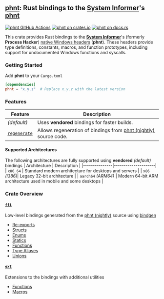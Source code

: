 ## [phnt][github.com]: Rust bindings to the [System Informer][github.com/sysinf]'s [phnt][github.com/sysinf/phnt]

[![phnt GitHub Actions][github.com/ci/img]][github.com/ci]
[![phnt on crates.io][crates.io/img]][crates.io]
[![phnt on docs.rs][docs.rs/img]][docs.rs]

This crate provides Rust bindings to the **[System Informer][github.com/sysinf]**'s (formerly **Process Hacker**) [native Windows headers][github.com/sysinf/phnt] (**phnt**). These headers provide type definitions, constants, macros, and function prototypes, including support for undocumented Windows functions and syscalls.
### Getting Started
Add **phnt** to your `Cargo.toml`

```toml
[dependencies]
phnt = "x.y.z"  # Replace x.y.z with the latest version
```

### Features
| Feature | Description |
| --- | --- |
| _(default)_ | Uses **vendored** bindings for faster builds.                                                  |
| [`regenerate`][github.com/src/build.rs] | Allows regeneration of bindings from [phnt (nightly)][github.com/phnt_nightly] source code.   |
#### Supported Architectures
The following architectures are fully supported using **vendored** _(default)_ bindings
| Architecture  |  Description         |
|---------------|---------------------|
| `x86_64`    | Standard modern architecture for desktops and servers |
| `x86` _(i386)_| Legacy 32-bit architecture  |
| `aarch64` _(ARM64)_         | Modern 64-bit ARM architecture used in mobile and some desktops |

### Crate Overview
#### [`ffi`][docs.rs/ffi]
Low-level bindings generated from the [phnt (nightly)][github.com/phnt_nightly] source using [bindgen][crates.io/bindgen]
- [Re-exports][docs.rs/ffi/reexports]
- [Structs][docs.rs/ffi/structs]
- [Enums][docs.rs/ffi/enums]
- [Statics][docs.rs/ffi/statics]
- [Functions][docs.rs/ffi/functions]
- [Type Aliases][docs.rs/ffi/type-aliases]
- [Unions][docs.rs/ffi/unions]

#### [`ext`][docs.rs/ext]
Extensions to the bindings with additional utilities
- [Functions][docs.rs/ext/functions]
- [Macros][docs.rs/ext/macros]

[github.com]:               https://github.com/delulusoft/phnt-rs
[github.com/ci]:            https://github.com/delulusoft/phnt-rs/actions/workflows/rust.yml
[github.com/ci/img]:        https://github.com/delulusoft/phnt-rs/actions/workflows/rust.yml/badge.svg
[github.com/phnt_nightly]:  https://github.com/oberrich/phnt_nightly
[github.com/src/build.rs]:  https://github.com/delulusoft/phnt-rs/blob/master/src/build.rs
[github.com/sysinf]:        https://github.com/winsiderss/systeminformer
[github.com/sysinf/phnt]:   https://github.com/winsiderss/systeminformer/tree/master/phnt

[crates.io]:                https://crates.io/crates/phnt
[crates.io/bindgen]:        https://crates.io/crates/bindgen
[crates.io/img]:            https://img.shields.io/crates/v/phnt.svg

[docs.rs]:                  https://docs.rs/phnt
[docs.rs/img]:              https://docs.rs/phnt/badge.svg
[docs.rs/ffi]:              https://docs.rs/phnt/latest/phnt/ffi/index.html
[docs.rs/ffi/reexports]:    https://docs.rs/phnt/latest/phnt/ffi/index.html#reexports
[docs.rs/ffi/structs]:      https://docs.rs/phnt/latest/phnt/ffi/index.html#structs
[docs.rs/ffi/enums]:        https://docs.rs/phnt/latest/phnt/ffi/index.html#enums
[docs.rs/ffi/constants]:    https://docs.rs/phnt/latest/phnt/ffi/index.html#constants
[docs.rs/ffi/statics]:      https://docs.rs/phnt/latest/phnt/ffi/index.html#statics
[docs.rs/ffi/functions]:    https://docs.rs/phnt/latest/phnt/ffi/index.html#functions
[docs.rs/ffi/type-aliases]: https://docs.rs/phnt/latest/phnt/ffi/index.html#types
[docs.rs/ffi/unions]:       https://docs.rs/phnt/latest/phnt/ffi/index.html#unions
[docs.rs/ext]:              https://docs.rs/phnt/latest/phnt/ext/index.html
[docs.rs/ext/functions]:    https://docs.rs/phnt/latest/phnt/ext/index.html#functions
[docs.rs/ext/macros]:       https://docs.rs/phnt/latest/phnt/index.html#macros
